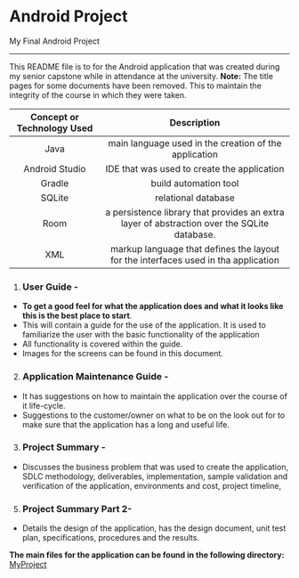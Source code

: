 #  Android Project

My Final Android Project
***
<p>This README file is to for the Android application that was created during my senior capstone while in attendance at the university. <b>Note:</b> The title pages for some documents have been removed.  This to maintain the integrity of the course in which they were taken. </p>

**Concept or Technology Used**|**Description**
:-----:|:-----:
Java| main language used in the creation of the application
Android Studio| IDE that was used to create the application
Gradle | build automation tool
SQLite | relational database
Room | a persistence library that provides an extra layer of abstraction over the SQLite database.
XML | markup language that defines the layout for the interfaces used in tha application

1. ### User Guide - 
* <b>To get a good feel for what the application does and what it looks like this is the best place to start</b>.
* This will contain a guide for the use of the application.  It is used to familiarize the user with the basic functionality of the application
* All functionality is covered within the guide.
* Images for the screens can be found in this document.
2. ### Application Maintenance Guide -
*  It has suggestions on how to maintain the application over the course of it life-cycle.
*  Suggestions to the customer/owner on what to be on the look out for to make sure that the application has a long and useful life.
3. ### Project Summary -  
* Discusses the business problem that was used to create the application, SDLC methodology, deliverables, implementation, sample validation and verification of the application, environments and cost, project timeline,
5. ### Project Summary Part 2-  
* Details the design of the application, has the design document, unit test plan, specifications, procedures and the results.

**The main files for the application can be found in the following directory:** [MyProject](https://github.com/HeinoPortfolio/AndroidProject/tree/MyFinalProject)</p>
